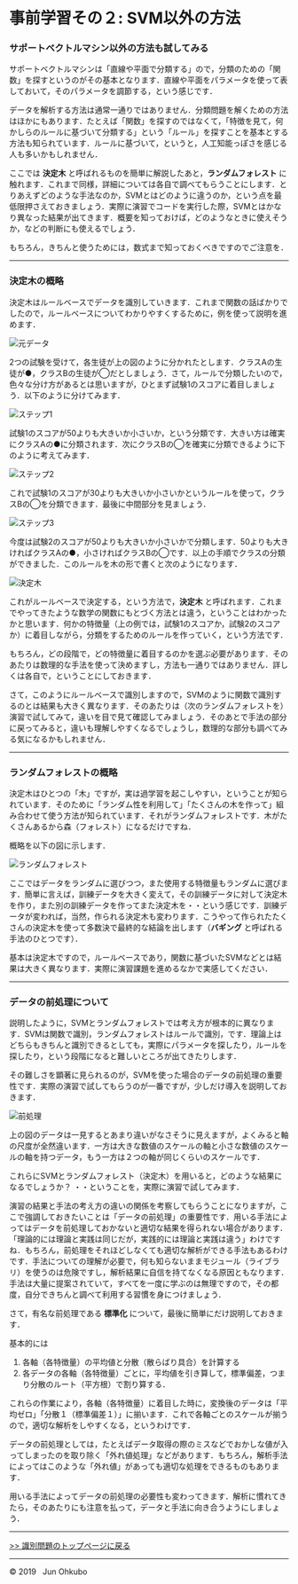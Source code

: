 # 事前学習その２: SVM以外の方法

### サポートベクトルマシン以外の方法も試してみる

サポートベクトルマシンは「直線や平面で分類する」ので，分類のための「関数」を探すというのがその基本となります．直線や平面をパラメータを使って表しておいて，そのパラメータを調節する，という感じです．

データを解析する方法は通常一通りではありません．分類問題を解くための方法はほかにもあります．たとえば「関数」を探すのではなくて，「特徴を見て，何かしらのルールに基づいて分類する」という「ルール」を探すことを基本とする方法も知られています．ルールに基づいて，というと，人工知能っぽさを感じる人も多いかもしれません．

ここでは **決定木** と呼ばれるものを簡単に解説したあと，**ランダムフォレスト** に触れます．これまで同様，詳細については各自で調べてもらうことにします．とりあえずどのような手法なのか，SVMとはどのように違うのか，という点を最低限押さえておきましょう．実際に演習でコードを実行した際，SVMとはかなり異なった結果が出てきます．概要を知っておけば，どのようなときに使えそうか，などの判断にも使えるでしょう．

もちろん，きちんと使うためには，数式まで知っておくべきですのでご注意を．

***
### 決定木の概略

決定木はルールベースでデータを識別していきます．これまで関数の話ばかりでしたので，ルールベースについてわかりやすくするために，例を使って説明を進めます．

![元データ](./img/fig_tree_data.png)

2つの試験を受けて，各生徒が上の図のように分かれたとします．クラスAの生徒が●，クラスBの生徒が◯だとしましょう．さて，ルールで分類したいので，色々な分け方があるとは思いますが，ひとまず試験1のスコアに着目しましょう．以下のように分けてみます．

![ステップ1](./img/fig_tree_step1.png)

試験1のスコアが50よりも大きいか小さいか，という分類です．大きい方は確実にクラスAの●に分類されます．次にクラスBの◯を確実に分類できるように下のように考えてみます．

![ステップ2](./img/fig_tree_step2.png)

これで試験1のスコアが30よりも大きいか小さいかというルールを使って，クラスBの◯を分類できます．最後に中間部分を見ましょう．

![ステップ3](./img/fig_tree_step3.png)

今度は試験2のスコアが50よりも大きいか小さいかで分類します．50よりも大きければクラスAの●，小さければクラスBの◯です．以上の手順でクラスの分類ができました．このルールを木の形で書くと次のようになります．

![決定木](./img/fig_tree_final.png)

これがルールベースで決定する，という方法で，**決定木** と呼ばれます．これまでやってきたような数学の関数にもとづく方法とは違う，ということはわかったかと思います．何かの特徴量（上の例では，試験1のスコアか，試験2のスコアか）に着目しながら，分類をするためのルールを作っていく，という方法です．

もちろん，どの段階で，どの特徴量に着目するのかを選ぶ必要があります．そのあたりは数理的な手法を使って決めますし，方法も一通りではありません．詳しくは各自で，ということにしておきます．

さて，このようにルールベースで識別しますので，SVMのように関数で識別するのとは結果も大きく異なります．そのあたりは（次のランダムフォレストを）演習で試してみて，違いを目で見て確認してみましょう．そのあとで手法の部分に戻ってみると，違いも理解しやすくなるでしょうし，数理的な部分も調べてみる気になるかもしれません．

***
### ランダムフォレストの概略

決定木はひとつの「木」ですが，実は過学習を起こしやすい，ということが知られています．そのために「ランダム性を利用して」「たくさんの木を作って」組み合わせて使う方法が知られています．それがランダムフォレストです．木がたくさんあるから森（フォレスト）になるだけですね．

概略を以下の図に示します．

![ランダムフォレスト](./img/fig_tree_random_forest.png)

ここではデータをランダムに選びつつ，また使用する特徴量もランダムに選びます．簡単に言えば，訓練データを大きく変えて，その訓練データに対して決定木を作り，また別の訓練データを作ってまた決定木を・・という感じです．訓練データが変われば，当然，作られる決定木も変わります．こうやって作られたたくさんの決定木を使って多数決で最終的な結論を出します（**バギング** と呼ばれる手法のひとつです）．

基本は決定木ですので，ルールベースであり，関数に基づいたSVMなどとは結果は大きく異なります．実際に演習課題を進めるなかで実感してください．

***
### データの前処理について

説明したように，SVMとランダムフォレストでは考え方が根本的に異なります．SVMは関数で識別，ランダムフォレストはルールで識別，です．理論上はどちらもきちんと識別できるとしても，実際にパラメータを探したり，ルールを探したり，という段階になると難しいところが出てきたりします．

その難しさを顕著に見られるのが，SVMを使った場合のデータの前処理の重要性です．実際の演習で試してもらうのが一番ですが，少しだけ導入を説明しておきます．

![前処理](./img/fig_preprocessing.png)

上の図のデータは一見するとあまり違いがなさそうに見えますが，よくみると軸の尺度が全然違います．一方は大きな数値のスケールの軸と小さな数値のスケールの軸を持つデータ，もう一方は２つの軸が同じくらいのスケールです．

これらにSVMとランダムフォレスト（決定木）を用いると，どのような結果になるでしょうか？ ・・ということを，実際に演習で試してみます．

演習の結果と手法の考え方の違いの関係を考察してもらうことになりますが，ここで強調しておきたいことは「データの前処理」の重要性です．用いる手法によってはデータを前処理しておかないと適切な結果を得られない場合があります．「理論的には理論と実践は同じだが，実践的には理論と実践は違う」わけですね．もちろん，前処理をそれほどしなくても適切な解析ができる手法もあるわけです．手法についての理解が必要で，何も知らないままモジュール（ライブラリ）を使うのは危険ですし，解析結果に自信を持てなくなる原因ともなります．手法は大量に提案されていて，すべてを一度に学ぶのは無理ですので，その都度，自分できちんと調べて利用する習慣を身につけましょう．

さて，有名な前処理である **標準化** について，最後に簡単にだけ説明しておきます．

基本的には
1. 各軸（各特徴量）の平均値と分散（散らばり具合）を計算する
1. 各データの各軸（各特徴量）ごとに，平均値を引き算して，標準偏差，つまり分散のルート（平方根）で割り算する．

これらの作業により，各軸（各特徴量）に着目した時に，変換後のデータは「平均ゼロ」「分散１（標準偏差１）」に揃います．これで各軸ごとのスケールが揃うので，適切な解析をしやすくなる，というわけです．

データの前処理としては，たとえばデータ取得の際のミスなどでおかしな値が入ってしまったのを取り除く「外れ値処理」などがあります．もちろん，解析手法によってはこのような「外れ値」があっても適切な処理をできるものもあります．

用いる手法によってデータの前処理の必要性も変わってきます．解析に慣れてきたら，そのあたりにも注意を払って，データと手法に向き合うようにしましょう．

***
[>> 識別問題のトップページに戻る](./README.md)
***
&copy; 2019 &nbsp; Jun Ohkubo
